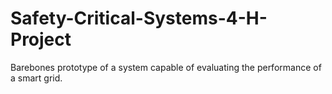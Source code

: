 # Safety-Critical-Systems-4-H-Project

Barebones prototype of a system capable of evaluating the performance of a smart grid.
